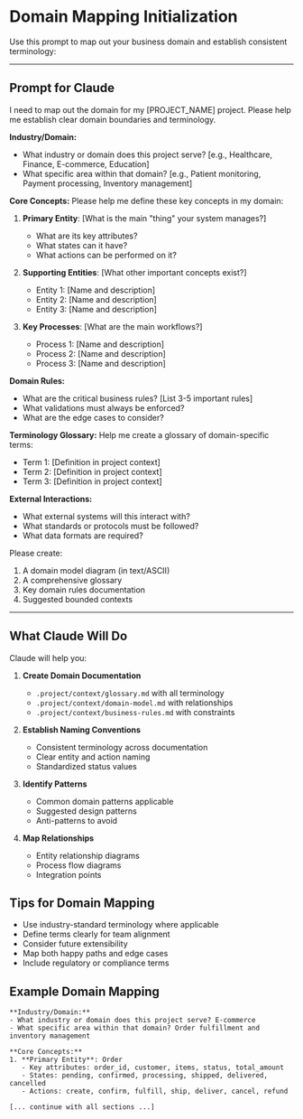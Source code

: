 # Domain Mapping Initialization

Use this prompt to map out your business domain and establish consistent terminology:

---

## Prompt for Claude

I need to map out the domain for my [PROJECT_NAME] project. Please help me establish clear domain boundaries and terminology.

**Industry/Domain:**
- What industry or domain does this project serve? [e.g., Healthcare, Finance, E-commerce, Education]
- What specific area within that domain? [e.g., Patient monitoring, Payment processing, Inventory management]

**Core Concepts:**
Please help me define these key concepts in my domain:

1. **Primary Entity**: [What is the main "thing" your system manages?]
   - What are its key attributes?
   - What states can it have?
   - What actions can be performed on it?

2. **Supporting Entities**: [What other important concepts exist?]
   - Entity 1: [Name and description]
   - Entity 2: [Name and description]
   - Entity 3: [Name and description]

3. **Key Processes**: [What are the main workflows?]
   - Process 1: [Name and description]
   - Process 2: [Name and description]
   - Process 3: [Name and description]

**Domain Rules:**
- What are the critical business rules? [List 3-5 important rules]
- What validations must always be enforced?
- What are the edge cases to consider?

**Terminology Glossary:**
Help me create a glossary of domain-specific terms:
- Term 1: [Definition in project context]
- Term 2: [Definition in project context]
- Term 3: [Definition in project context]

**External Interactions:**
- What external systems will this interact with?
- What standards or protocols must be followed?
- What data formats are required?

Please create:
1. A domain model diagram (in text/ASCII)
2. A comprehensive glossary
3. Key domain rules documentation
4. Suggested bounded contexts

---

## What Claude Will Do

Claude will help you:

1. **Create Domain Documentation**
   - `.project/context/glossary.md` with all terminology
   - `.project/context/domain-model.md` with relationships
   - `.project/context/business-rules.md` with constraints

2. **Establish Naming Conventions**
   - Consistent terminology across documentation
   - Clear entity and action naming
   - Standardized status values

3. **Identify Patterns**
   - Common domain patterns applicable
   - Suggested design patterns
   - Anti-patterns to avoid

4. **Map Relationships**
   - Entity relationship diagrams
   - Process flow diagrams
   - Integration points

## Tips for Domain Mapping

- Use industry-standard terminology where applicable
- Define terms clearly for team alignment
- Consider future extensibility
- Map both happy paths and edge cases
- Include regulatory or compliance terms

## Example Domain Mapping

```
**Industry/Domain:**
- What industry or domain does this project serve? E-commerce
- What specific area within that domain? Order fulfillment and inventory management

**Core Concepts:**
1. **Primary Entity**: Order
   - Key attributes: order_id, customer, items, status, total_amount
   - States: pending, confirmed, processing, shipped, delivered, cancelled
   - Actions: create, confirm, fulfill, ship, deliver, cancel, refund

[... continue with all sections ...]
```
